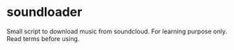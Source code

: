 # soundloader

Small script to download music from soundcloud. For learning purpose only. Read terms before using. 
